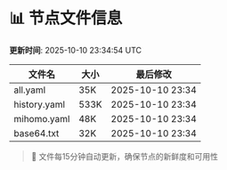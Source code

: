 # 📊 节点文件信息

**更新时间**: 2025-10-10 23:34:54 UTC

| 文件名 | 大小 | 最后修改 |
|--------|------|----------|
| all.yaml | 35K | 2025-10-10 23:34 |
| history.yaml | 533K | 2025-10-10 23:34 |
| mihomo.yaml | 48K | 2025-10-10 23:34 |
| base64.txt | 32K | 2025-10-10 23:34 |

> 🔄 文件每15分钟自动更新，确保节点的新鲜度和可用性
